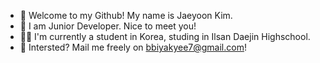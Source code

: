 - 👋 Welcome to my Github! My name is Jaeyoon Kim.
- 🐣 I am Junior Developer. Nice to meet you!
- ✌🏼 I'm currently a student in Korea, studing in Ilsan Daejin Highschool.
- 📩 Intersted? Mail me freely on bbiyakyee7@gmail.com!
